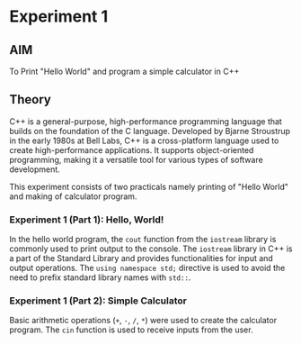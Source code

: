 # Experiment 1

## AIM
To Print "Hello World" and program a simple calculator in C++

## Theory
C++ is a general-purpose, high-performance programming language that builds on the foundation of the C language. Developed by Bjarne Stroustrup in the early 1980s at Bell Labs, C++ is a cross-platform language used to create high-performance applications. It supports object-oriented programming, making it a versatile tool for various types of software development.

This experiment consists of two practicals namely printing of "Hello World" and making of calculator program.

### Experiment 1 (Part 1): Hello, World!
In the hello world program, the `cout` function from the `iostream` library is commonly used to print output to the console. The `iostream` library in C++ is a part of the Standard Library and provides functionalities for input and output operations. The `using namespace std;` directive is used to avoid the need to prefix standard library names with `std::`.

### Experiment 1 (Part 2): Simple Calculator
Basic arithmetic operations (`+`, `-`, `/`, `*`) were used to create the calculator program. The `cin` function is used to receive inputs from the user.
